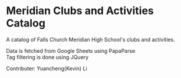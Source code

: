 # Meridian Clubs and Activities Catalog

A catalog of Falls Church Meridian High School's clubs and activities.

Data is fetched from Google Sheets using PapaParse\
Tag filtering is done using JQuery

Contributer: Yuancheng(Kevin) Li
